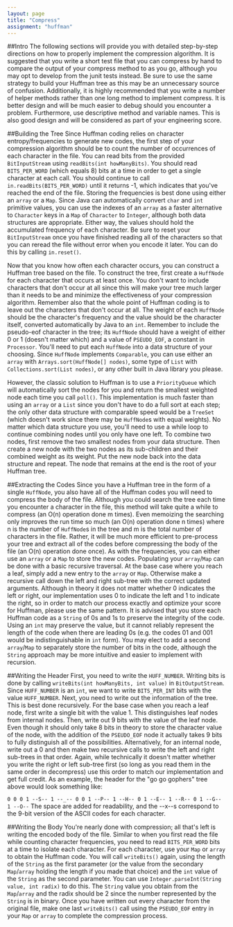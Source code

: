 ```yaml
---
layout: page
title: "Compress"
assignment: "huffman"
---
```


##Intro
The following sections will provide you with detailed step-by-step directions on how to properly implement the compression algorithm.  It is suggested that you write a short test file that you can compress by hand to compare the output of your compress method to as you go, although you may opt to develop from the junit tests instead.  Be sure to use the same strategy to build your Huffman tree as this may be an unnecessary source of confusion.  Additionally, it is highly recommended that you write a number of helper methods rather than one long method to implement compress.  It is better design and will be much easier to debug should you encounter a problem.  Furthermore, use descriptive method and variable names.  This is also good design and will be considered as part of your engineering score.

##Building the Tree
Since Huffman coding relies on character entropy/frequencies to generate new codes, the first step of your compression algorithm should be to count the number of occurrences of each character in the file.  You can read bits from the provided `BitInputStream` using `readBits(int howManyBits)`.  You should read `BITS_PER_WORD` (which equals 8) bits at a time in order to get a single character at each call.  You should continue to call `in.readBits(BITS_PER_WORD)` until it returns -1, which indicates that you've reached the end of the file.  Storing the frequencies is best done using either an `array` or a `Map`.  Since Java can automatically convert `char` and `int` primitive values, you can use the indexes of an `array` as a faster alternative to `Character` keys in a `Map` of `Character` to `Integer`, although both data structures are appropriate.  Either way, the values should hold the accumulated frequency of each character.  Be sure to reset your `BitInputStream` once you have finished reading all of the characters so that you can reread the file without error when you encode it later.  You can do this by calling `in.reset()`.

Now that you know how often each character occurs, you can construct a Huffman tree based on the file.  To construct the tree, first create a `HuffNode` for each character that occurs at least once.  You don't want to include characters that don't occur at all since this will make your tree much larger than it needs to be and minimize the effectiveness of your compression algorithm.  Remember also that the whole point of Huffman coding is to leave out the characters that don't occur at all.  The weight of each `HuffNode` should be the character's frequency and the value should be the character itself, converted automatically by Java to an `int`.  Remember to include the pseudo-eof character in the tree; its `HuffNode` should have a weight of either 0 or 1 (doesn't matter which) and a value of `PSEUDO_EOF`, a constant in `Processor`.  You'll need to put each `HuffNode` into a data structure of your choosing.  Since `HuffNode` implements `Comparable`, you can use either an `array` with `Arrays.sort(HuffNode[] nodes)`, some type of `List` with `Collections.sort(List nodes)`, or any other built in Java library you please.

However, the classic solution to Huffman is to use a `PriorityQueue` which will automatically sort the nodes for you and return the smallest weighted node each time you call `poll()`.  This implementation is much faster than using an `array` or a `List` since you don't have to do a full sort at each step; the only other data structure with comparable speed would be a `TreeSet` (which doesn't work since there may be `HuffNode`s with equal weights).  No matter which data structure you use, you'll need to use a while loop to continue combining nodes until you only have one left.  To combine two nodes, first remove the two smallest nodes from your data structure.  Then create a new node with the two nodes as its sub-children and their combined weight as its weight.  Put the new node back into the data structure and repeat.  The node that remains at the end is the root of your Huffman tree.
				
##Extracting the Codes
Since you have a Huffman tree in the form of a single `HuffNode`, you also have all of the Huffman codes you will need to compress the body of the file.  Although you could search the tree each time you encounter a character in the file, this method will take quite a while to compress (an O(n) operation done m times).  Even memoizing the searching only improves the run time so much (an O(n) operation done n times) where n is the number of `HuffNode`s in the tree and m is the total number of characters in the file.  Rather, it will be much more efficient to pre-process your tree and extract all of the codes before compressing the body of the file (an O(n) operation done once).  As with the frequencies, you can either use an `array` or a `Map` to store the new codes.  Populating your `array`/`Map` can be done with a basic recursive traversal.  At the base case where you reach a leaf, simply add a new entry to the `array` or `Map`.  Otherwise make a recursive call down the left and right sub-tree with the correct updated arguments.  Although in theory it does not matter whether 0 indicates the left or right, our implementation uses 0 to indicate the left and 1 to indicate the right, so in order to match our process exactly and optimize your score for Huffman, please use the same pattern.  It is advised that you store each Huffman code as a `String` of 0s and 1s to preserve the integrity of the code.  Using an `int` may preserve the value, but it cannot reliably represent the length of the code when there are leading 0s (e.g. the codes 01 and 001 would be indistinguishable in `int` form).  You may elect to add a second `array`/`Map` to separately store the number of bits in the code, although the `String` approach may be more intuitive and easier to implement with recursion.

##Writing the Header
First, you need to write the `HUFF_NUMBER`.  Writing bits is done by calling `writeBits(int howManyBits, int value)` in `BitOutputStream`.  Since `HUFF_NUMBER` is an `int`, we want to write `BITS_PER_INT` bits with the value `HUFF_NUMBER`.  Next, you need to write out the information of the tree.  This is best done recursively.  For the base case when you reach a leaf node, first write a single bit with the value 1.  This distinguishes leaf nodes from internal nodes.  Then, write out 9 bits with the value of the leaf node.  Even though it should only take 8 bits in theory to store the character value of the node, with the addition of the `PSEUDO_EOF` node it actually takes 9 bits to fully distinguish all of the possibilities.  Alternatively, for an internal node, write out a 0 and then make two recursive calls to write the left and right sub-trees in that order.  Again, while technically it doesn't matter whether you write the right or left sub-tree first (so long as you read them in the same order in decompress) use this order to match our implementation and get full credit.  As an example, the header for the "go go gophers" tree above would look something like:

`0 0 0 1 --S-- 1 --_-- 0 0 1 --P-- 1 --H-- 0 1 --E-- 1 --R-- 0 1 --G-- 1 --O--`
The space are added for readability, and the --x--s correspond to the 9-bit version of the ASCII codes for each character.

##Writing the Body</h4>
You're nearly done with compression; all that's left is writing the encoded body of the file.  Similar to when you first read the file while counting character frequencies, you need to read `BITS_PER_WORD` bits at a time to isolate each character.  For each character, use your `Map` or `array` to obtain the Huffman code.  You will call `writeBits()` again, using the length of the `String` as the first parameter (or the value from the secondary `Map`/`array` holding the length if you made that choice) and the `int` value of the `String` as the second parameter.  You can use `Integer.parseInt(String value, int radix)` to do this.  The `String` value you obtain from the `Map`/`array` and the radix should be 2 since the number represented by the `String` is in binary.  Once you have written out every character from the original file, make one last `writeBits()` call using the `PSEUDO_EOF` entry in your `Map` or `array` to complete the compression process.
